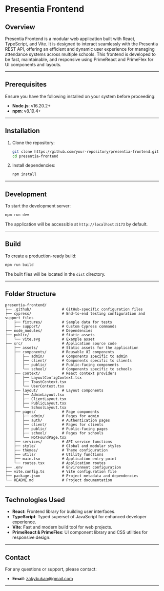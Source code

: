 # Presentia Frontend

## Overview
Presentia Frontend is a modular web application built with React, TypeScript, and Vite. It is designed to interact seamlessly with the Presentia REST API, offering an efficient and dynamic user experience for managing attendance systems across multiple schools. This frontend is developed to be fast, maintainable, and responsive using PrimeReact and PrimeFlex for UI components and layouts.

---

## Prerequisites
Ensure you have the following installed on your system before proceeding:

- **Node.js**: v16.20.2+
- **npm**: v8.19.4+

---

## Installation

1. Clone the repository:
   ```bash
   git clone https://github.com/your-repository/presentia-frontend.git
   cd presentia-frontend
   ```

2. Install dependencies:
   ```bash
   npm install
   ```

---

## Development

To start the development server:
```bash
npm run dev
```
The application will be accessible at `http://localhost:5173` by default.

---

## Build

To create a production-ready build:
```bash
npm run build
```
The built files will be located in the `dist` directory.

---

## Folder Structure

```plaintext
presentia-frontend/
├── .github/              # GitHub-specific configuration files
├── cypress/              # End-to-end testing configuration and support files
│   ├── fixtures/         # Sample data for tests
│   ├── support/          # Custom Cypress commands
├── node_modules/         # Dependencies
├── public/               # Static assets
│   └── vite.svg          # Example asset
├── src/                  # Application source code
│   ├── assets/           # Static assets for the application
│   ├── components/       # Reusable UI components
│   │   ├── admin/        # Components specific to admin
│   │   ├── client/       # Components specific to clients
│   │   ├── public/       # Public-facing components
│   │   └── school/       # Components specific to schools
│   ├── context/          # React context providers
│   │   ├── LayoutConfigContext.tsx
│   │   ├── ToastContext.tsx
│   │   └── UserContext.tsx
│   ├── layout/           # Layout components
│   │   ├── AdminLayout.tsx
│   │   ├── ClientLayout.tsx
│   │   ├── PublicLayout.tsx
│   │   └── SchoolLayout.tsx
│   ├── pages/            # Page components
│   │   ├── admin/        # Pages for admin
│   │   ├── auth/         # Authentication pages
│   │   ├── client/       # Pages for clients
│   │   ├── public/       # Public-facing pages
│   │   ├── school/       # Pages for schools
│   │   └── NotFoundPage.tsx
│   ├── services/         # API service functions
│   ├── style/            # Global and modular styles
│   ├── themes/           # Theme configuration
│   ├── utils/            # Utility functions
│   ├── main.tsx          # Application entry point
│   └── routes.tsx        # Application routes
├── .env                  # Environment configuration
├── vite.config.ts        # Vite configuration file
├── package.json          # Project metadata and dependencies
└── README.md             # Project documentation
```

---

## Technologies Used
- **React**: Frontend library for building user interfaces.
- **TypeScript**: Typed superset of JavaScript for enhanced developer experience.
- **Vite**: Fast and modern build tool for web projects.
- **PrimeReact & PrimeFlex**: UI component library and CSS utilities for responsive design.

---

## Contact
For any questions or support, please contact:
- **Email**: zakybukan@gmail.com

---

